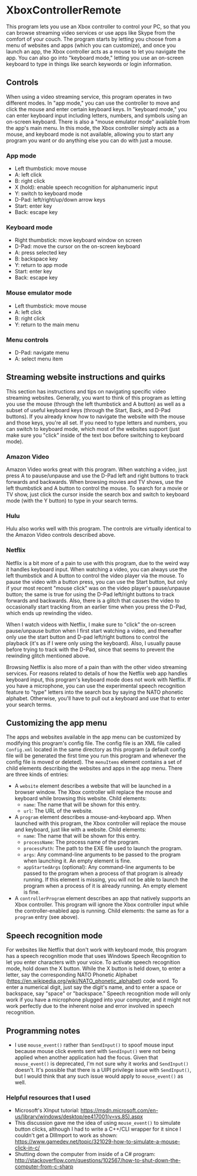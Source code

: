 # XboxControllerRemote

This program lets you use an Xbox controller to control your PC, so that you can browse streaming
video services or use apps like Skype from the comfort of your couch. The program starts by
letting you choose from a menu of websites and apps (which you can customize), and once you launch
an app, the Xbox controller acts as a mouse to let you navigate the app. You can also go into
"keyboard mode," letting you use an on-screen keyboard to type in things like search keywords or
login information.

## Controls

When using a video streaming service, this program operates in two different modes. In "app mode,"
you can use the controller to move and click the mouse and enter certain keyboard keys. In
"keyboard mode," you can enter keyboard input including letters, numbers, and symbols using an
on-screen keyboard. There is also a "mouse emulator mode" available from the app's main menu. In
this mode, the Xbox controller simply acts as a mouse, and keyboard mode is not available, allowing
you to start any program you want or do anything else you can do with just a mouse.

### App mode

* Left thumbstick: move mouse
* A: left click
* B: right click
* X (hold): enable speech recognition for alphanumeric input
* Y: switch to keyboard mode
* D-Pad: left/right/up/down arrow keys
* Start: enter key
* Back: escape key

### Keyboard mode

* Right thumbstick: move keyboard window on screen
* D-Pad: move the cursor on the on-screen keyboard
* A: press selected key
* B: backspace key
* Y: return to app mode
* Start: enter key
* Back: escape key

### Mouse emulator mode

* Left thumbstick: move mouse
* A: left click
* B: right click
* Y: return to the main menu

### Menu controls

* D-Pad: navigate menu
* A: select menu item

## Streaming website instructions and quirks

This section has instructions and tips on navigating specific video streaming websites. Generally,
you want to think of this program as letting you use the mouse (through the left thumbstick and A
button) as well as a subset of useful keyboard keys (through the Start, Back, and D-Pad buttons).
If you already know how to navigate the website with the mouse and those keys, you're all set. If
you need to type letters and numbers, you can switch to keyboard mode, which most of the websites
support (just make sure you "click" inside of the text box before switching to keyboard mode).

### Amazon Video

Amazon Video works great with this program. When watching a video, just press A to pause/unpause and
use the D-Pad left and right buttons to track forwards and backwards. When browsing movies and TV
shows, use the left thumbstick and A button to control the mouse. To search for a movie or TV show,
just click the cursor inside the search box and switch to keyboard mode (with the Y button) to type
in your search terms.

### Hulu

Hulu also works well with this program. The controls are virtually identical to the Amazon Video
controls described above.

### Netflix

Netflix is a bit more of a pain to use with this program, due to the weird way it handles keyboard
input. When watching a video, you can always use the left thumbstick and A button to control the
video player via the mouse. To pause the video with a button press, you can use the Start button,
but only if your most recent "mouse click" was on the video player's pause/unpause button; the same
is true for using the D-Pad left/right buttons to track forwards and backwards. Also, there is a
glitch that causes the video to occasionally start tracking from an earlier time when you press
the D-Pad, which ends up rewinding the video.

When I watch videos with Netflix, I make sure to "click" the on-screen pause/unpause button when I
first start watching a video, and thereafter only use the start button and D-pad left/right buttons
to control the playback (it's as if I were only using the keyboard). Also, I usually pause before
trying to track with the D-Pad, since that seems to prevent the rewinding glitch mentioned above.

Browsing Netflix is also more of a pain than with the other video streaming services. For reasons
related to details of how the Netflix web app handles keyboard input, this program's keyboard mode
does not work with Netflix. If you have a microphone, you can use the experimental speech
recognition feature to "type" letters into the search box by saying the NATO phonetic alphabet.
Otherwise, you'll have to pull out a keyboard and use that to enter your search terms.

## Customizing the app menu

The apps and websites available in the app menu can be customized by modifying this program's
config file. The config file is an XML file called `Config.xml` located in the same directory as
this program (a default config file will be generated the first time you run this program and
whenever the config file is moved or deleted). The `menuItems` element contains a set of child
elements describing the websites and apps in the app menu. There are three kinds of entries:
* A `website` element describes a website that will be launched in a browser window. The Xbox
controller will replace the mouse and keyboard while browsing this website. Child elements:
    * `name`: The name that will be shown for this entry.
	* `url`: The URL of the website.
* A `program` element describes a mouse-and-keyboard app. When launched with this program, the Xbox
controller will replace the mouse and keyboard, just like with a website. Child elements:
    * `name`: The name that will be shown for this entry.
	* `processName`: The process name of the program.
	* `processPath`: The path to the EXE file used to launch the program.
	* `args`: Any command-line arguments to be passed to the program when launching it. An empty
	element is fine.
	* `appStartedArgs` (optional): Any command-line arguments to be passed to the program when a
	process of that program is already running. If this element is missing, you will not be able
	to launch the program when a process of it is already running. An empty element is fine.
* A `controllerProgram` element describes an app that natively supports an Xbox controller. This
program will ignore the Xbox controller input while the controller-enabled app is running. Child
elements: the same as for a `program` entry (see above).

## Speech recognition mode

For websites like Netflix that don't work with keyboard mode, this program has a speech recognition
mode that uses Windows Speech Recognition to let you enter characters with your voice. To activate
speech recognition mode, hold down the X button. While the X button is held down, to enter a
letter, say the corresponding NATO Phonetic Alphabet
(https://en.wikipedia.org/wiki/NATO_phonetic_alphabet) code word. To enter a numerical digit, just
say the digit's name, and to enter a space or backspace, say "space" or "backspace." Speech
recognition mode will only work if you have a microphone plugged into your computer, and it might
not work perfectly due to the inherent noise and error involved in speech recognition.

## Programming notes

* I use `mouse_event()` rather than `SendInput()` to spoof mouse input because
mouse click events sent with `SendInput()` were not being applied when another
application had the focus. Given that `mouse_event()` is deprecated, I'm not
sure why it works and `SendInput()` doesn't. It's possible that there is a
UIPI privilege issue with `SendInput()`, but I would think that any such issue
would apply to `mouse_event()` as well.

### Helpful resources that I used

* Microsoft's XInput tutorial:
https://msdn.microsoft.com/en-us/library/windows/desktop/ee417001(v=vs.85).aspx
* This discussion gave me the idea of using `mouse_event()` to simulate button clicks, although I
had to write a C++/CLI wrapper for it since I couldn't get a DllImport to work as shown:
https://www.gamedev.net/topic/321029-how-to-simulate-a-mouse-click-in-c/
* Shutting down the computer from inside of a C# program:
http://stackoverflow.com/questions/102567/how-to-shut-down-the-computer-from-c-sharp
